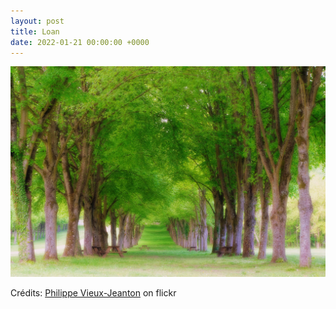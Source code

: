 ```yaml
---
layout: post
title: Loan
date: 2022-01-21 00:00:00 +0000
---
```


![Loan](/images/2022-01-21.jpg)

Crédits: [Philippe Vieux-Jeanton](https://www.flickr.com/people/miwok/) on flickr
